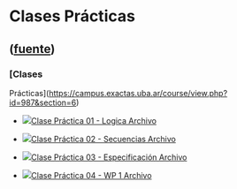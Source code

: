 # Clases Prácticas
([fuente](https://campus.exactas.uba.ar/course/view.php?id=987&section=6))
---
### [Clases
Prácticas](https://campus.exactas.uba.ar/course/view.php?id=987&section=6)

  - [![ ](https://campus.exactas.uba.ar/theme/image.php/aardvark/core/1524752928/f/pdf-24)Clase Práctica 01 - Logica Archivo](https://campus.exactas.uba.ar/mod/resource/view.php?id=60075)

  - [![ ](https://campus.exactas.uba.ar/theme/image.php/aardvark/core/1524752928/f/pdf-24)Clase Práctica 02 - Secuencias Archivo](https://campus.exactas.uba.ar/mod/resource/view.php?id=60537)

  - [![ ](https://campus.exactas.uba.ar/theme/image.php/aardvark/core/1524752928/f/pdf-24)Clase Práctica 03 - Especificación Archivo](https://campus.exactas.uba.ar/mod/resource/view.php?id=60865)

  - [![ ](https://campus.exactas.uba.ar/theme/image.php/aardvark/core/1524752928/f/pdf-24)Clase Práctica 04 - WP 1 Archivo](https://campus.exactas.uba.ar/mod/resource/view.php?id=61134)

